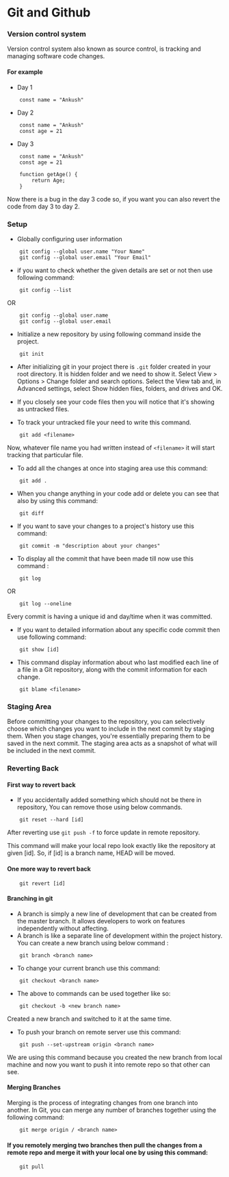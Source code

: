 # Git and Github

### Version control system
Version control system also known as source control, is tracking and managing software code changes.

#### For example

- Day 1

```
    const name = "Ankush"
```

- Day 2

```
    const name = "Ankush"
    const age = 21
```

- Day 3

```
    const name = "Ankush"
    const age = 21

    function getAge() {
        return Age;
    }
```

Now there is a bug in the day 3 code so, if you want you can also revert the code from day 3 to day 2. 

### Setup 

- Globally configuring user information

```
    git config --global user.name "Your Name"
    git config --global user.email "Your Email"
```

- if you want to check whether the given details are set or not then use following command:

```
    git config --list
```

OR

```
    git config --global user.name 
    git config --global user.email 
```

- Initialize a new repository by using following command inside the project.

```
    git init
```

- After initializing git in your project there is `.git` folder created in your root directory. It is hidden folder and we need to show it. Select View > Options > Change folder and search options. Select the View tab and, in Advanced settings, select Show hidden files, folders, and drives and OK.

- If you closely see your code files then you will notice that it's showing as untracked files. 

- To track your untracked file your need to write this command.

```
    git add <filename>
```

Now, whatever file name you had written instead of `<filename>` it will start tracking that particular file.

- To  add all the changes at once into staging area use this command: 

```
    git add .
```

- When you change anything in your code add or delete you can see that also by using this command: 

```
    git diff
```

- If you want to save your changes to a project's history use this command: 

```
    git commit -m "description about your changes"
```

- To display all the commit that have been made till now use this command :

```
    git log
```

 OR

```
    git log --oneline
```
Every commit is having a unique id and day/time when it was committed. 

- If you want to detailed information about any specific code commit then use following command:

```
    git show [id]
```

- This command display information about who last modified each line of a file in a Git repository, along with the commit information for each change. 

```
    git blame <filename>
```

### Staging Area

Before committing your changes to the repository, you can selectively choose which changes you want to include in the next commit by staging them. When you stage changes, you're essentially preparing them to be saved in the next commit. The staging area acts as a snapshot of what will be included in the next commit.

### Reverting Back

#### First way to revert back
- If you accidentally added something which should not be there in repository, You can remove those using below commands.

```
    git reset --hard [id]
```

After reverting use `git push -f` to force update in remote repository.

This command will make your local repo look exactly like the repository at given [id]. So, if [id] is a branch name, HEAD will be moved.

#### One more way to revert back

```
    git revert [id]
```


#### Branching in git

- A branch is simply a new line of development that can be created from the master branch. It allows developers to work on features independently without affecting.
- A branch is like a separate line of development within the project history. You can create a new branch using below command :

```
    git branch <branch name>
```

- To change your current branch use this command: 

```
    git checkout <branch name>
```

- The above to commands can be used together like so:

```
    git checkout -b <new branch name>   
```
Created a new branch and switched to it at the same time.

- To push your branch on remote server use this command: 

```
    git push --set-upstream origin <branch name>
```

We are using this command because you created the new branch from local machine and now you want to push  it into remote repo so that other can see.

#### Merging Branches

Merging is the process of integrating changes from one branch into another. In Git, you can merge any number of branches together using the following command:

```
    git merge origin / <branch name>
```

#### If you remotely merging two branches then pull the changes from a remote repo and merge it with your local one by using this command: 

```
    git pull
```